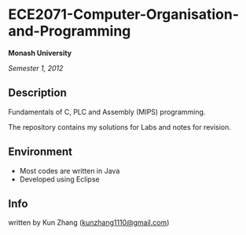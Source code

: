 # ECE2071-Computer-Organisation-and-Programming
**Monash University**

*Semester 1, 2012*

## Description
Fundamentals of C, PLC and Assembly (MIPS) programming.

The repository contains my solutions for Labs and notes for revision.

## Environment
* Most codes are written in Java
* Developed using Eclipse

## Info
written by Kun Zhang (kunzhang1110@gmail.com)
